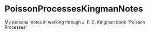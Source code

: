 # PoissonProcessesKingmanNotes
My personal notes in working through J. F. C. Kingman book "Poisson Processes"
